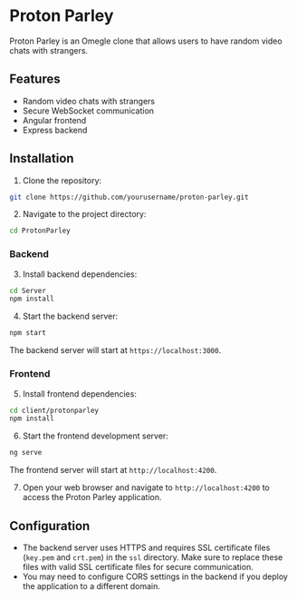 # Proton Parley

Proton Parley is an Omegle clone that allows users to have random video chats with strangers.

## Features

- Random video chats with strangers
- Secure WebSocket communication
- Angular frontend
- Express backend

## Installation

1. Clone the repository:

```bash
git clone https://github.com/yourusername/proton-parley.git
```

2. Navigate to the project directory:

```bash
cd ProtonParley
```

### Backend

3. Install backend dependencies:

```bash
cd Server
npm install
```

4. Start the backend server:

```bash
npm start
```

The backend server will start at `https://localhost:3000`.

### Frontend

5. Install frontend dependencies:

```bash
cd client/protonparley
npm install
```

6. Start the frontend development server:

```bash
ng serve
```

The frontend server will start at `http://localhost:4200`.

7. Open your web browser and navigate to `http://localhost:4200` to access the Proton Parley application.

## Configuration

- The backend server uses HTTPS and requires SSL certificate files (`key.pem` and `crt.pem`) in the `ssl` directory. Make sure to replace these files with valid SSL certificate files for secure communication.
- You may need to configure CORS settings in the backend if you deploy the application to a different domain.
